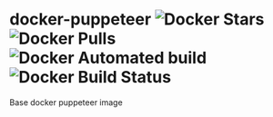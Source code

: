 # docker-puppeteer ![Docker Stars](https://img.shields.io/docker/stars/ultimaphoenix/puppeteer.svg) ![Docker Pulls](https://img.shields.io/docker/pulls/ultimaphoenix/puppeteer.svg) ![Docker Automated build](https://img.shields.io/docker/automated/ultimaphoenix/puppeteer.svg) ![Docker Build Status](https://img.shields.io/docker/build/ultimaphoenix/puppeteer.svg)
Base docker puppeteer image